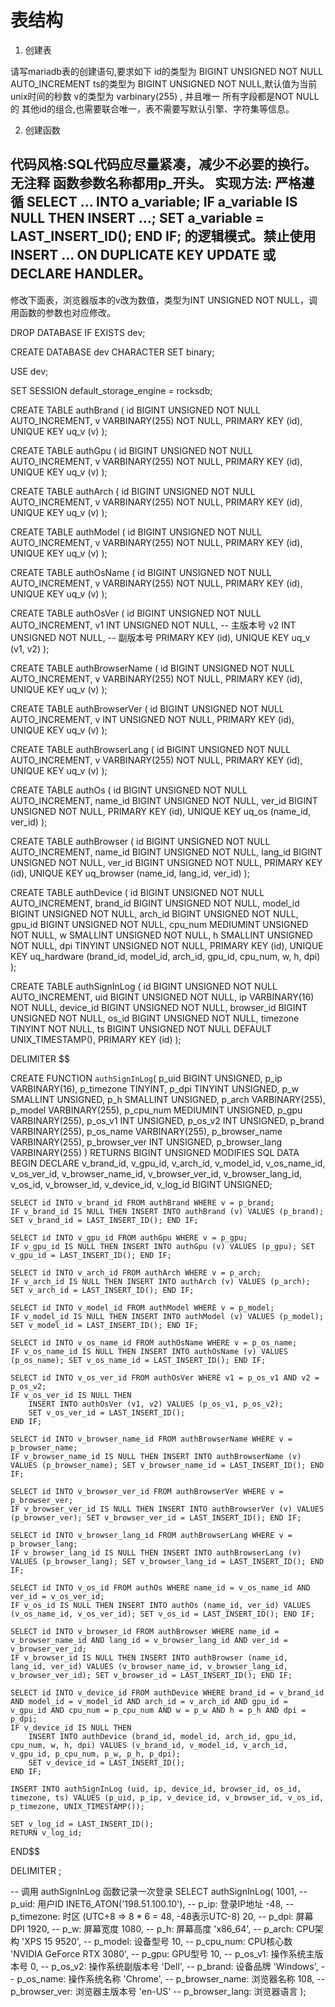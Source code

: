 # 表结构

1. 创建表

请写mariadb表的创建语句,要求如下
id的类型为 BIGINT UNSIGNED NOT NULL AUTO_INCREMENT
ts的类型为 BIGINT UNSIGNED NOT NULL,默认值为当前unix时间的秒数
v的类型为 varbinary(255) , 并且唯一
所有字段都是NOT NULL的
其他id的组合,也需要联合唯一，表不需要写默认引擎、字符集等信息。

2. 创建函数

代码风格:SQL代码应尽量紧凑，减少不必要的换行。无注释
函数参数名称都用p_开头。
实现方法: 严格遵循 SELECT ... INTO a_variable; IF a_variable IS NULL THEN INSERT ...; SET a_variable = LAST_INSERT_ID(); END IF; 的逻辑模式。禁止使用 INSERT ... ON DUPLICATE KEY UPDATE 或 DECLARE HANDLER。
---


修改下面表，浏览器版本的v改为数值，类型为INT UNSIGNED NOT NULL，调用函数的参数也对应修改。

DROP DATABASE IF EXISTS dev;

CREATE DATABASE dev CHARACTER SET binary;

USE dev;

SET SESSION default_storage_engine = rocksdb;

CREATE TABLE authBrand (
    id BIGINT UNSIGNED NOT NULL AUTO_INCREMENT,
    v VARBINARY(255) NOT NULL,
    PRIMARY KEY (id),
    UNIQUE KEY uq_v (v)
);

CREATE TABLE authGpu (
    id BIGINT UNSIGNED NOT NULL AUTO_INCREMENT,
    v VARBINARY(255) NOT NULL,
    PRIMARY KEY (id),
    UNIQUE KEY uq_v (v)
);

CREATE TABLE authArch (
    id BIGINT UNSIGNED NOT NULL AUTO_INCREMENT,
    v VARBINARY(255) NOT NULL,
    PRIMARY KEY (id),
    UNIQUE KEY uq_v (v)
);

CREATE TABLE authModel (
    id BIGINT UNSIGNED NOT NULL AUTO_INCREMENT,
    v VARBINARY(255) NOT NULL,
    PRIMARY KEY (id),
    UNIQUE KEY uq_v (v)
);

CREATE TABLE authOsName (
    id BIGINT UNSIGNED NOT NULL AUTO_INCREMENT,
    v VARBINARY(255) NOT NULL,
    PRIMARY KEY (id),
    UNIQUE KEY uq_v (v)
);

CREATE TABLE authOsVer (
    id BIGINT UNSIGNED NOT NULL AUTO_INCREMENT,
    v1 INT UNSIGNED NOT NULL, -- 主版本号
    v2 INT UNSIGNED NOT NULL, -- 副版本号
    PRIMARY KEY (id),
    UNIQUE KEY uq_v (v1, v2)
);

CREATE TABLE authBrowserName (
    id BIGINT UNSIGNED NOT NULL AUTO_INCREMENT,
    v VARBINARY(255) NOT NULL,
    PRIMARY KEY (id),
    UNIQUE KEY uq_v (v)
);

CREATE TABLE authBrowserVer (
    id BIGINT UNSIGNED NOT NULL AUTO_INCREMENT,
    v INT UNSIGNED NOT NULL,
    PRIMARY KEY (id),
    UNIQUE KEY uq_v (v)
);

CREATE TABLE authBrowserLang (
    id BIGINT UNSIGNED NOT NULL AUTO_INCREMENT,
    v VARBINARY(255) NOT NULL,
    PRIMARY KEY (id),
    UNIQUE KEY uq_v (v)
);

CREATE TABLE authOs (
    id BIGINT UNSIGNED NOT NULL AUTO_INCREMENT,
    name_id BIGINT UNSIGNED NOT NULL,
    ver_id BIGINT UNSIGNED NOT NULL,
    PRIMARY KEY (id),
    UNIQUE KEY uq_os (name_id, ver_id)
);

CREATE TABLE authBrowser (
    id BIGINT UNSIGNED NOT NULL AUTO_INCREMENT,
    name_id BIGINT UNSIGNED NOT NULL,
    lang_id BIGINT UNSIGNED NOT NULL,
    ver_id BIGINT UNSIGNED NOT NULL,
    PRIMARY KEY (id),
    UNIQUE KEY uq_browser (name_id, lang_id, ver_id)
);

CREATE TABLE authDevice (
    id BIGINT UNSIGNED NOT NULL AUTO_INCREMENT,
    brand_id BIGINT UNSIGNED NOT NULL,
    model_id BIGINT UNSIGNED NOT NULL,
    arch_id BIGINT UNSIGNED NOT NULL,
    gpu_id BIGINT UNSIGNED NOT NULL,
    cpu_num MEDIUMINT UNSIGNED NOT NULL,
    w SMALLINT UNSIGNED NOT NULL,
    h SMALLINT UNSIGNED NOT NULL,
    dpi TINYINT UNSIGNED NOT NULL,
    PRIMARY KEY (id),
    UNIQUE KEY uq_hardware (brand_id, model_id, arch_id, gpu_id, cpu_num, w, h, dpi)
);

CREATE TABLE authSignInLog (
  id BIGINT UNSIGNED NOT NULL AUTO_INCREMENT,
  uid BIGINT UNSIGNED NOT NULL,
  ip VARBINARY(16) NOT NULL,
  device_id BIGINT UNSIGNED NOT NULL,
  browser_id BIGINT UNSIGNED NOT NULL,
  os_id BIGINT UNSIGNED NOT NULL,
  timezone TINYINT NOT NULL,
  ts BIGINT UNSIGNED NOT NULL DEFAULT UNIX_TIMESTAMP(),
  PRIMARY KEY (id)
);

DELIMITER $$

CREATE FUNCTION `authSignInLog`(
    p_uid BIGINT UNSIGNED,
    p_ip VARBINARY(16),
    p_timezone TINYINT,
    p_dpi TINYINT UNSIGNED,
    p_w SMALLINT UNSIGNED,
    p_h SMALLINT UNSIGNED,
    p_arch VARBINARY(255),
    p_model VARBINARY(255),
    p_cpu_num MEDIUMINT UNSIGNED,
    p_gpu VARBINARY(255),
    p_os_v1 INT UNSIGNED,
    p_os_v2 INT UNSIGNED,
    p_brand VARBINARY(255),
    p_os_name VARBINARY(255),
    p_browser_name VARBINARY(255),
    p_browser_ver INT UNSIGNED,
    p_browser_lang VARBINARY(255)
)
RETURNS BIGINT UNSIGNED
MODIFIES SQL DATA
BEGIN
    DECLARE v_brand_id, v_gpu_id, v_arch_id, v_model_id, v_os_name_id, v_os_ver_id, v_browser_name_id, v_browser_ver_id, v_browser_lang_id, v_os_id, v_browser_id, v_device_id, v_log_id BIGINT UNSIGNED;

    SELECT id INTO v_brand_id FROM authBrand WHERE v = p_brand;
    IF v_brand_id IS NULL THEN INSERT INTO authBrand (v) VALUES (p_brand); SET v_brand_id = LAST_INSERT_ID(); END IF;

    SELECT id INTO v_gpu_id FROM authGpu WHERE v = p_gpu;
    IF v_gpu_id IS NULL THEN INSERT INTO authGpu (v) VALUES (p_gpu); SET v_gpu_id = LAST_INSERT_ID(); END IF;

    SELECT id INTO v_arch_id FROM authArch WHERE v = p_arch;
    IF v_arch_id IS NULL THEN INSERT INTO authArch (v) VALUES (p_arch); SET v_arch_id = LAST_INSERT_ID(); END IF;

    SELECT id INTO v_model_id FROM authModel WHERE v = p_model;
    IF v_model_id IS NULL THEN INSERT INTO authModel (v) VALUES (p_model); SET v_model_id = LAST_INSERT_ID(); END IF;

    SELECT id INTO v_os_name_id FROM authOsName WHERE v = p_os_name;
    IF v_os_name_id IS NULL THEN INSERT INTO authOsName (v) VALUES (p_os_name); SET v_os_name_id = LAST_INSERT_ID(); END IF;

    SELECT id INTO v_os_ver_id FROM authOsVer WHERE v1 = p_os_v1 AND v2 = p_os_v2;
    IF v_os_ver_id IS NULL THEN
        INSERT INTO authOsVer (v1, v2) VALUES (p_os_v1, p_os_v2);
        SET v_os_ver_id = LAST_INSERT_ID();
    END IF;

    SELECT id INTO v_browser_name_id FROM authBrowserName WHERE v = p_browser_name;
    IF v_browser_name_id IS NULL THEN INSERT INTO authBrowserName (v) VALUES (p_browser_name); SET v_browser_name_id = LAST_INSERT_ID(); END IF;

    SELECT id INTO v_browser_ver_id FROM authBrowserVer WHERE v = p_browser_ver;
    IF v_browser_ver_id IS NULL THEN INSERT INTO authBrowserVer (v) VALUES (p_browser_ver); SET v_browser_ver_id = LAST_INSERT_ID(); END IF;

    SELECT id INTO v_browser_lang_id FROM authBrowserLang WHERE v = p_browser_lang;
    IF v_browser_lang_id IS NULL THEN INSERT INTO authBrowserLang (v) VALUES (p_browser_lang); SET v_browser_lang_id = LAST_INSERT_ID(); END IF;

    SELECT id INTO v_os_id FROM authOs WHERE name_id = v_os_name_id AND ver_id = v_os_ver_id;
    IF v_os_id IS NULL THEN INSERT INTO authOs (name_id, ver_id) VALUES (v_os_name_id, v_os_ver_id); SET v_os_id = LAST_INSERT_ID(); END IF;

    SELECT id INTO v_browser_id FROM authBrowser WHERE name_id = v_browser_name_id AND lang_id = v_browser_lang_id AND ver_id = v_browser_ver_id;
    IF v_browser_id IS NULL THEN INSERT INTO authBrowser (name_id, lang_id, ver_id) VALUES (v_browser_name_id, v_browser_lang_id, v_browser_ver_id); SET v_browser_id = LAST_INSERT_ID(); END IF;

    SELECT id INTO v_device_id FROM authDevice WHERE brand_id = v_brand_id AND model_id = v_model_id AND arch_id = v_arch_id AND gpu_id = v_gpu_id AND cpu_num = p_cpu_num AND w = p_w AND h = p_h AND dpi = p_dpi;
    IF v_device_id IS NULL THEN
        INSERT INTO authDevice (brand_id, model_id, arch_id, gpu_id, cpu_num, w, h, dpi) VALUES (v_brand_id, v_model_id, v_arch_id, v_gpu_id, p_cpu_num, p_w, p_h, p_dpi);
        SET v_device_id = LAST_INSERT_ID();
    END IF;

    INSERT INTO authSignInLog (uid, ip, device_id, browser_id, os_id, timezone, ts) VALUES (p_uid, p_ip, v_device_id, v_browser_id, v_os_id, p_timezone, UNIX_TIMESTAMP());

    SET v_log_id = LAST_INSERT_ID();
    RETURN v_log_id;
END$$

DELIMITER ;

-- 调用 authSignInLog 函数记录一次登录
SELECT authSignInLog(
    1001,                           -- p_uid: 用户ID
    INET6_ATON('198.51.100.10'),    -- p_ip: 登录IP地址
    -48,                            -- p_timezone: 时区 (UTC+8 => 8 * 6 = 48, -48表示UTC-8)
    20,                             -- p_dpi: 屏幕DPI
    1920,                           -- p_w: 屏幕宽度
    1080,                           -- p_h: 屏幕高度
    'x86_64',                       -- p_arch: CPU架构
    'XPS 15 9520',                  -- p_model: 设备型号
    10,                             -- p_cpu_num: CPU核心数
    'NVIDIA GeForce RTX 3080',      -- p_gpu: GPU型号
    10,                             -- p_os_v1: 操作系统主版本号
    0,                              -- p_os_v2: 操作系统副版本号
    'Dell',                         -- p_brand: 设备品牌
    'Windows',                      -- p_os_name: 操作系统名称
    'Chrome',                       -- p_browser_name: 浏览器名称
    108,                            -- p_browser_ver: 浏览器主版本号
    'en-US'                         -- p_browser_lang: 浏览器语言
);
